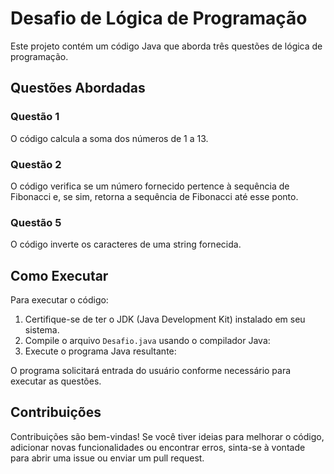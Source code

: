 # Desafio de Lógica de Programação

Este projeto contém um código Java que aborda três questões de lógica de programação.

## Questões Abordadas

### Questão 1

O código calcula a soma dos números de 1 a 13.

### Questão 2

O código verifica se um número fornecido pertence à sequência de Fibonacci e, se sim, retorna a sequência de Fibonacci até esse ponto.

### Questão 5

O código inverte os caracteres de uma string fornecida.

## Como Executar

Para executar o código:

1. Certifique-se de ter o JDK (Java Development Kit) instalado em seu sistema.
2. Compile o arquivo `Desafio.java` usando o compilador Java:
3. Execute o programa Java resultante:

O programa solicitará entrada do usuário conforme necessário para executar as questões.

## Contribuições

Contribuições são bem-vindas! Se você tiver ideias para melhorar o código, adicionar novas funcionalidades ou encontrar erros, sinta-se à vontade para abrir uma issue ou enviar um pull request.


